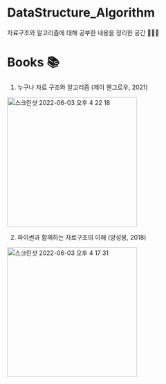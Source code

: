 # DataStructure_Algorithm
자료구조와 알고리즘에 대해 공부한 내용을 정리한 공간 ✍🏻✨

# Books 📚
1. 누구나 자료 구조와 알고리즘 (제이 웬그로우, 2021)

<!-- <img width="300" alt="스크린샷 2022-06-03 오후 4 22 18" src="https://user-images.githubusercontent.com/78308684/171807289-da1d59b2-dcbc-475c-94de-bbe4b83032b7.png"> -->

<a href='https://github.com/limeorange/DataStructure_Algorithm/tree/main/%EB%88%84%EA%B5%AC%EB%82%98%20%EC%9E%90%EB%A3%8C%20%EA%B5%AC%EC%A1%B0%EC%99%80%20%EC%95%8C%EA%B3%A0%EB%A6%AC%EC%A6%98%20(%EC%A0%9C%EC%9D%B4%20%EC%9B%AC%EA%B7%B8%EB%A1%9C%EC%9A%B0)' target='_blank'><img width="300" alt="스크린샷 2022-06-03 오후 4 22 18" src="https://user-images.githubusercontent.com/78308684/171807289-da1d59b2-dcbc-475c-94de-bbe4b83032b7.png"></a>
  
  
2. 파이썬과 함께하는 자료구조의 이해 (양성봉, 2018)

<img width="300" alt="스크린샷 2022-06-03 오후 4 17 31" src="https://user-images.githubusercontent.com/78308684/171806559-06b5c757-f8c9-4351-b9c4-9ca5753ce32c.png">
